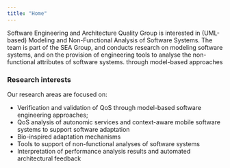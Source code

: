 ```yaml
---
title: "Home"
---
```


Software Engineering and Architecture Quality Group is interested in (UML-based) Modeling and Non-Functional Analysis of Software Systems. The team is part of the SEA Group, and conducts research on modeling software systems, and on the provision of engineering tools to analyse the non-functional attributes of software systems. through model-based approaches

### Research interests

Our research areas are focused on:

- Verification and validation of QoS through model-based software engineering approaches;
- QoS analysis of autonomic services and context-aware mobile software systems to support software adaptation
- Bio-inspired adaptation mechanisms
- Tools to support of non-functional analyses of software systems
- Interpretation of performance analysis results and automated architectural feedback
